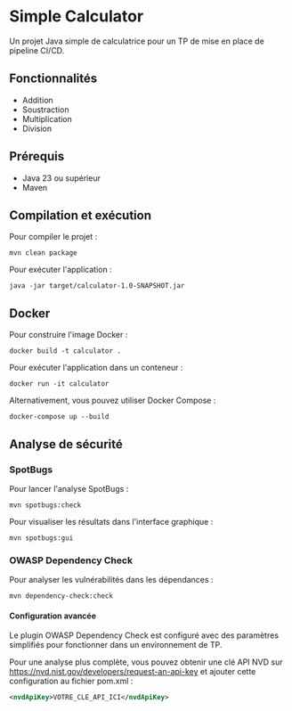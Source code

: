 # Simple Calculator

Un projet Java simple de calculatrice pour un TP de mise en place de pipeline CI/CD.

## Fonctionnalités

- Addition
- Soustraction
- Multiplication
- Division

## Prérequis

- Java 23 ou supérieur
- Maven

## Compilation et exécution

Pour compiler le projet :
```
mvn clean package
```

Pour exécuter l'application :
```
java -jar target/calculator-1.0-SNAPSHOT.jar
```

## Docker

Pour construire l'image Docker :
```
docker build -t calculator .
```

Pour exécuter l'application dans un conteneur :
```
docker run -it calculator
```

Alternativement, vous pouvez utiliser Docker Compose :
```
docker-compose up --build
```

## Analyse de sécurité

### SpotBugs

Pour lancer l'analyse SpotBugs :
```
mvn spotbugs:check
```

Pour visualiser les résultats dans l'interface graphique :
```
mvn spotbugs:gui
```

### OWASP Dependency Check

Pour analyser les vulnérabilités dans les dépendances :
```
mvn dependency-check:check
```

#### Configuration avancée

Le plugin OWASP Dependency Check est configuré avec des paramètres simplifiés pour fonctionner dans un environnement de TP.

Pour une analyse plus complète, vous pouvez obtenir une clé API NVD sur https://nvd.nist.gov/developers/request-an-api-key et ajouter cette configuration au fichier pom.xml :

```xml
<nvdApiKey>VOTRE_CLE_API_ICI</nvdApiKey>
```
